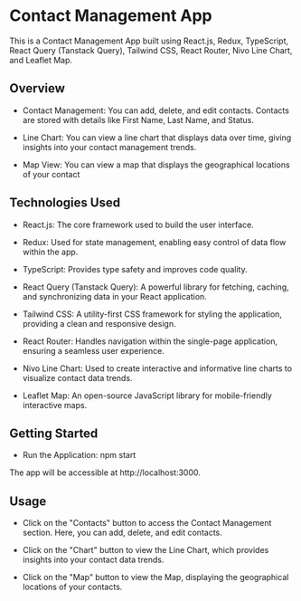 # **Contact Management App**

This is a Contact Management App built using React.js, Redux, TypeScript, React Query (Tanstack Query), Tailwind CSS, React Router, Nivo Line Chart, and Leaflet Map.

## Overview

- Contact Management: You can add, delete, and edit contacts. Contacts are stored with details like First Name, Last Name, and Status.

- Line Chart: You can view a line chart that displays data over time, giving insights into your contact management trends.

- Map View: You can view a map that displays the geographical locations of your contact

## Technologies Used

- React.js: The core framework used to build the user interface.

- Redux: Used for state management, enabling easy control of data flow within the app.

- TypeScript: Provides type safety and improves code quality.

- React Query (Tanstack Query): A powerful library for fetching, caching, and synchronizing data in your React application.

- Tailwind CSS: A utility-first CSS framework for styling the application, providing a clean and responsive design.

- React Router: Handles navigation within the single-page application, ensuring a seamless user experience.

- Nivo Line Chart: Used to create interactive and informative line charts to visualize contact data trends.

- Leaflet Map: An open-source JavaScript library for mobile-friendly interactive maps.

## Getting Started

- Run the Application: npm start

The app will be accessible at http://localhost:3000.

## Usage

- Click on the "Contacts" button to access the Contact Management section. Here, you can add, delete, and edit contacts.

- Click on the "Chart" button to view the Line Chart, which provides insights into your contact data trends.

- Click on the "Map" button to view the Map, displaying the geographical locations of your contacts.
